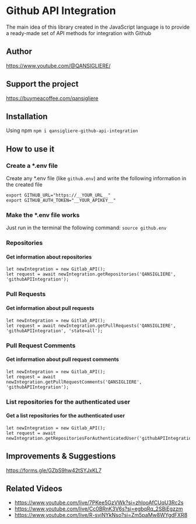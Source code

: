 # Github API Integration

The main idea of ​​this library created in the JavaScript language is to provide a ready-made set of API methods for
integration with Github

## Author

https://www.youtube.com/@QANSIGLIERE/

## Support the project

https://buymeacoffee.com/qansigliere

## Installation

Using npm `npm i qansigliere-github-api-integration`

## How to use it

### Create a \*.env file

Create any \*.env file (like `github.env`) and write the following information in the created file

```
export GITHUB_URL="https://__YOUR_URL__"
export GITHUB_AUTH_TOKEN="__YOUR_APIKEY__"
```

### Make the \*.env file works

Just run in the terminal the following command: `source github.env`

### Repositories

#### Get information about repositories

```
let newIntegration = new Gitlab_API();
let request = await newIntegration.getRepositories('QANSIGLIERE', 'githubAPIIntegration');
```

### Pull Requests

#### Get information about pull requests

```
let newIntegration = new Gitlab_API();
let request = await newIntegration.getPullRequests('QANSIGLIERE', 'githubAPIIntegration', 'state=all');
```

### Pull Request Comments

#### Get information about pull request comments

```
let newIntegration = new Gitlab_API();
let request = await newIntegration.getPullRequestComments('QANSIGLIERE', 'githubAPIIntegration');
```

### List repositories for the authenticated user

#### Get a list repositories for the authenticated user

```
let newIntegration = new Gitlab_API();
let request = await newIntegration.getRepositoriesForAuthenticatedUser('githubAPIIntegration');
```

## Improvements & Suggestions

https://forms.gle/GZbS9hw42tSYJxKL7

## Related Videos

-   https://www.youtube.com/live/7PKee5GzVWk?si=zhlooAfCUqU3Rc2s
-   https://www.youtube.com/live/Cc0BRnK3V6s?si=egbqRq_2SBiEgzzm
-   https://www.youtube.com/live/R-svjNYkNso?si=Zm5paMw8WYgdFXR8
